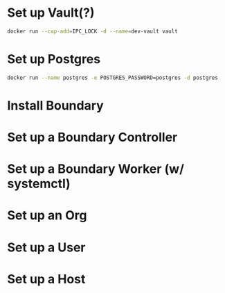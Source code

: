 # Set up Vault(?)

```bash
docker run --cap-add=IPC_LOCK -d --name=dev-vault vault
```

# Set up Postgres

```bash
docker run --name postgres -e POSTGRES_PASSWORD=postgres -d postgres
```

# Install Boundary

# Set up a Boundary Controller

# Set up a Boundary Worker (w/ systemctl)

# Set up an Org

# Set up a User

# Set up a Host